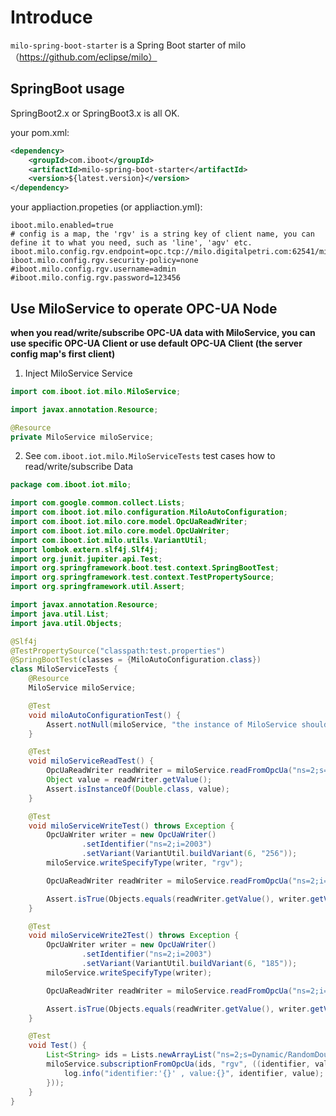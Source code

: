# Introduce

`milo-spring-boot-starter` is a Spring Boot starter of milo（https://github.com/eclipse/milo）

## SpringBoot usage

SpringBoot2.x or SpringBoot3.x is all OK.

your pom.xml:

```xml
<dependency>
    <groupId>com.iboot</groupId>
    <artifactId>milo-spring-boot-starter</artifactId>
    <version>${latest.version}</version>
</dependency>
```

your appliaction.propeties (or appliaction.yml):
```properties
iboot.milo.enabled=true
# config is a map, the 'rgv' is a string key of client name, you can define it to what you need, such as 'line', 'agv' etc.
iboot.milo.config.rgv.endpoint=opc.tcp://milo.digitalpetri.com:62541/milo
iboot.milo.config.rgv.security-policy=none
#iboot.milo.config.rgv.username=admin
#iboot.milo.config.rgv.password=123456

```

## Use MiloService to operate OPC-UA Node
**when you read/write/subscribe OPC-UA data with MiloService, 
you can use specific OPC-UA Client or use default OPC-UA Client (the server config map's first client)**
1. Inject MiloService Service

```java
import com.iboot.iot.milo.MiloService;

import javax.annotation.Resource;

@Resource
private MiloService miloService;
```

2. See `com.iboot.iot.milo.MiloServiceTests` test cases how to read/write/subscribe Data
```java
package com.iboot.iot.milo;

import com.google.common.collect.Lists;
import com.iboot.iot.milo.configuration.MiloAutoConfiguration;
import com.iboot.iot.milo.core.model.OpcUaReadWriter;
import com.iboot.iot.milo.core.model.OpcUaWriter;
import com.iboot.iot.milo.utils.VariantUtil;
import lombok.extern.slf4j.Slf4j;
import org.junit.jupiter.api.Test;
import org.springframework.boot.test.context.SpringBootTest;
import org.springframework.test.context.TestPropertySource;
import org.springframework.util.Assert;

import javax.annotation.Resource;
import java.util.List;
import java.util.Objects;

@Slf4j
@TestPropertySource("classpath:test.properties")
@SpringBootTest(classes = {MiloAutoConfiguration.class})
class MiloServiceTests {
    @Resource
    MiloService miloService;

    @Test
    void miloAutoConfigurationTest() {
        Assert.notNull(miloService, "the instance of MiloService shouldn't be null");
    }

    @Test
    void miloServiceReadTest() {
        OpcUaReadWriter readWriter = miloService.readFromOpcUa("ns=2;s=Dynamic/RandomDouble", "rgv");
        Object value = readWriter.getValue();
        Assert.isInstanceOf(Double.class, value);
    }

    @Test
    void miloServiceWriteTest() throws Exception {
        OpcUaWriter writer = new OpcUaWriter()
                .setIdentifier("ns=2;i=2003")
                .setVariant(VariantUtil.buildVariant(6, "256"));
        miloService.writeSpecifyType(writer, "rgv");

        OpcUaReadWriter readWriter = miloService.readFromOpcUa("ns=2;i=2003", "rgv");

        Assert.isTrue(Objects.equals(readWriter.getValue(), writer.getVariant().getValue()),"write value not equals read value from same identifier");
    }

    @Test
    void miloServiceWrite2Test() throws Exception {
        OpcUaWriter writer = new OpcUaWriter()
                .setIdentifier("ns=2;i=2003")
                .setVariant(VariantUtil.buildVariant(6, "185"));
        miloService.writeSpecifyType(writer);

        OpcUaReadWriter readWriter = miloService.readFromOpcUa("ns=2;i=2003");

        Assert.isTrue(Objects.equals(readWriter.getValue(), writer.getVariant().getValue()),"write value not equals read value from same identifier");
    }

    @Test
    void Test() {
        List<String> ids = Lists.newArrayList("ns=2;s=Dynamic/RandomDouble");
        miloService.subscriptionFromOpcUa(ids, "rgv", ((identifier, value) -> {
            log.info("identifier:'{}' , value:{}", identifier, value);
        }));
    }
}

```